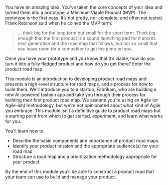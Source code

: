 You have an amazing idea. You’ve taken the core concepts of your idea and turned them into a prototype, a Minimum Viable Product (MVP). The prototype is the first pass. It’s not pretty, nor complete, and often not tested. Frank Robinson said when he coined the MVP term:

> ... think big for the long term but small for the short term. Think big enough that the first product is a sound launching pad for it and its next generation and the road map that follows, but not so small that you leave room for a competitor to get the jump on you.

Once you have your prototype and you know that it’s viable, how do you turn it into a fully fledged product and how do you get there? Enter the product road map.

This module is an introduction to developing product road maps and presents a high-level structure for road maps, and a process for how to build them. We'll introduce you to a startup, Fabrikam, who are building a new AI-powered fashion app and take you through their process for building their first product road map. We assume you're using an Agile (or Agile-ish) methodology, but we're not opinionated about what kind of Agile you embrace. This module isn’t a definitive guide to product road maps but a starting point from which to get started, experiment, and learn what works for you.

You’ll learn how to:

* Describe the basic components and importance of product road maps.
* Identify your product mission and the appropriate audience(s) for your road map
* Structure a road map and a prioritization methodology appropriate for your product.

By the end of this module you’ll be able to construct a product road that your team can use to build and manage your product.